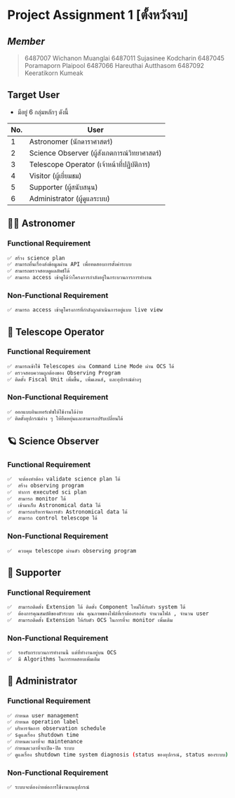 # Project Assignment 1 [ตั้งหวังจบ]

## _Member_
> 6487007 Wichanon  Muanglai
> 6487011 Sujasinee Kodcharin
> 6487045 Poramaporn Plaipool
> 6487066 Hareuthai Autthasom
> 6487092 Keeratikorn Kumeak

## Target User

- มีอยู่ 6 กลุ่มหลักๆ ดังนี้

| No. | User |
| ------ | ------ |
| 1 | Astronomer  (นักดาราศาสตร์) |
| 2 | Science Observer (ผู้สังเกตการณ์วิทยาศาสตร์) |
| 3 | Telescope Operator (เจ้าหน้าที่ปฏิบัติการ) |
| 4 | Visitor (ผู้เยี่ยมชม) |
| 5 | Supporter (ผู้สนับสนุน) |
| 6 | Administrator  (ผู้ดูแลระบบ) |


## 👨‍🚀 Astronomer

### Functional Requirement

```sh
✅ สร้าง science plan
✅ สามารถยื่นเรื่องส่งข้อมูลผ่าน API เพื่อทดสอบการตั้งค่าระบบ
✅ สามารถตรวจสอบดูผลลัพธ์ได้
✅ สามารถ access เข้าดูได้ว่าโครงการกำลังอยู่ในกระบวนการการทำงาน
```

### Non-Functional Requirement

```sh
✅ สามารถ access เข้าดูโครงการที่กำลังถูกดำเนินการอยู่แบบ live view
```

## 🚀 Telescope Operator

### Functional Requirement

```sh
✅ สามารถเข้าใช้ Telescopes ผ่าน Command Line Mode ผ่าน OCS ได้
✅ ตรวจสอบความถูกต้องของ Observing Program
✅ ติดตั้ง Fiscal Unit เพิ่มขึ้น, เพิ่มเลนส์, และอุปกรณ์ต่างๆ
```

### Non-Functional Requirement

```sh
✅ ออกแบบอินเทอร์เฟซให้ใช้งานได้ง่าย
✅ ติดตั้งอุปกรณ์ต่าง ๆ ให้ยืดหยุ่นและสามารถปรับเปลี่ยนได้
```


## 🪐 Science Observer

### Functional Requirement

```sh
✅  จะต้องทำต้อง validate science plan ได้
✅  สร้าง observing program
✅  ทำการ executed sci plan
✅  สามารถ monitor ได้
✅  เข้ามาเก็บ Astronomical data ได้
✅  สามารถบริหารจัดการตัว Astronomical data ได้
✅  สามารถ control telescope ได้
```

### Non-Functional Requirement

```sh
✅  ควบคุม telescope ผ่านตัว observing program
```


## 🔭 ️Supporter

### Functional Requirement

```sh
✅  สามารถติดตั้ง Extension ได้ ติดตั้ง Component ใหม่ให้กับตัว system ได้
✅  ต้องการคุณสมบัติของตัวระบบ เช่น คุณภาพของไฟล์ที่เราต้องรองรับ จำนวนไฟล์ , จำนวน user
✅  สามารถติดตั้ง Extension ให้กับตัว OCS ในการที่จะ monitor เพิ่มเติม
```

### Non-Functional Requirement

```sh
✅  รองรับกระบวนการทำงานนี้ แต่ที่ทำงานอยู่บน OCS
✅  มี Algorithms ในการทดสอบเพิ่มเติม
```


## 🌛 Administrator

### Functional Requirement

```sh
✅ กำหนด user management 
✅ กำหนด operation label
✅ บริหารจัดการ observation schedule 
✅ sดูแลเรื่อง shutdown time
✅ กำหนดเวลาที่จะ maintenance 
✅ กำหนดเวลาที่จะเปิด-ปิด ระบบ
✅ ดูแลเรื่อง shutdown time system diagnosis (status ของอุปกรณ์, status ของระบบ)
```

### Non-Functional Requirement

```sh
✅ ระบบจะต้องง่ายต่อการใช้งานบนอุปกรณ์
```








